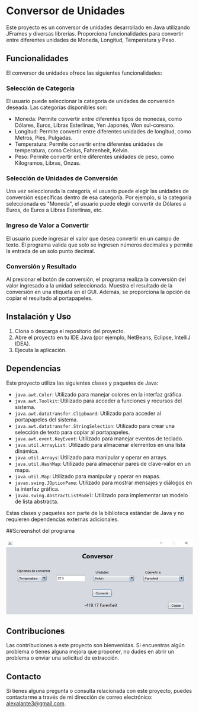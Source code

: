 # Conversor de Unidades

Este proyecto es un conversor de unidades desarrollado en Java utilizando JFrames y diversas librerías. Proporciona funcionalidades para convertir entre diferentes unidades de Moneda, Longitud, Temperatura y Peso.

## Funcionalidades

El conversor de unidades ofrece las siguientes funcionalidades:

### Selección de Categoría

El usuario puede seleccionar la categoría de unidades de conversión deseada. Las categorías disponibles son:

- Moneda: Permite convertir entre diferentes tipos de monedas, como Dólares, Euros, Libras Esterlinas, Yen Japonés, Won sul-coreano.
- Longitud: Permite convertir entre diferentes unidades de longitud, como Metros, Pies, Pulgadas.
- Temperatura: Permite convertir entre diferentes unidades de temperatura, como Celsius, Fahrenheit, Kelvin.
- Peso: Permite convertir entre diferentes unidades de peso, como Kilogramos, Libras, Onzas.

### Selección de Unidades de Conversión

Una vez seleccionada la categoría, el usuario puede elegir las unidades de conversión específicas dentro de esa categoría. Por ejemplo, si la categoría seleccionada es "Moneda", el usuario puede elegir convertir de Dólares a Euros, de Euros a Libras Esterlinas, etc.

### Ingreso de Valor a Convertir

El usuario puede ingresar el valor que desea convertir en un campo de texto. El programa valida que solo se ingresen números decimales y permite la entrada de un solo punto decimal.

### Conversión y Resultado

Al presionar el botón de conversión, el programa realiza la conversión del valor ingresado a la unidad seleccionada. Muestra el resultado de la conversión en una etiqueta en el GUI. Además, se proporciona la opción de copiar el resultado al portapapeles.

## Instalación y Uso

1. Clona o descarga el repositorio del proyecto.
2. Abre el proyecto en tu IDE Java (por ejemplo, NetBeans, Eclipse, IntelliJ IDEA).
3. Ejecuta la aplicación.

## Dependencias

Este proyecto utiliza las siguientes clases y paquetes de Java:

- `java.awt.Color`: Utilizado para manejar colores en la interfaz gráfica.
- `java.awt.Toolkit`: Utilizado para acceder a funciones y recursos del sistema.
- `java.awt.datatransfer.Clipboard`: Utilizado para acceder al portapapeles del sistema.
- `java.awt.datatransfer.StringSelection`: Utilizado para crear una selección de texto para copiar al portapapeles.
- `java.awt.event.KeyEvent`: Utilizado para manejar eventos de teclado.
- `java.util.ArrayList`: Utilizado para almacenar elementos en una lista dinámica.
- `java.util.Arrays`: Utilizado para manipular y operar en arrays.
- `java.util.HashMap`: Utilizado para almacenar pares de clave-valor en un mapa.
- `java.util.Map`: Utilizado para manipular y operar en mapas.
- `javax.swing.JOptionPane`: Utilizado para mostrar mensajes y diálogos en la interfaz gráfica.
- `javax.swing.AbstractListModel`: Utilizado para implementar un modelo de lista abstracta.

Estas clases y paquetes son parte de la biblioteca estándar de Java y no requieren dependencias externas adicionales.

##Screenshot del programa

![programa](/screenshots/programa.png)

## Contribuciones

Las contribuciones a este proyecto son bienvenidas. Si encuentras algún problema o tienes alguna mejora que proponer, no dudes en abrir un problema o enviar una solicitud de extracción.

## Contacto

Si tienes alguna pregunta o consulta relacionada con este proyecto, puedes contactarme a través de mi dirección de correo electrónico: alexalante3@gmail.com.

